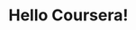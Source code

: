 <html>
<head>
	<title>Hello Coursera</title>
</head>
<body>
<h1>Hello Coursera!</h1>
</body>
</html>
